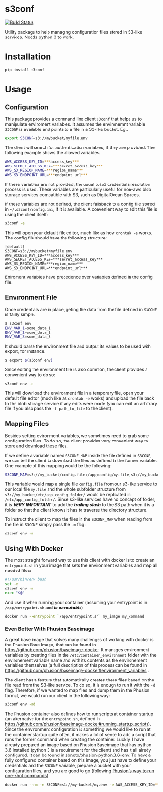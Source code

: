 # s3conf

[![Build Status](https://travis-ci.org/sbneto/s3conf.svg?branch=master)](https://travis-ci.org/sbneto/s3conf)

Utility package to help managing configuration files stored in S3-like services. Needs python 3 to work.

# Installation

```python
pip install s3conf
```

# Usage

## Configuration

This package provides a command line client `s3conf` that helps us to manipulate enviroment variables. It assumes the
environemnt variable `S3CONF` is available and points to a file in a S3-like bucket. Eg.:

```bash
export S3CONF=s3://mybucket/myfile.env
```

The client will search for authentication variables, if they are provided. The following example shows the allowed
variables.

```bash
AWS_ACCESS_KEY_ID=***access_key***
AWS_SECRET_ACCESS_KEY=***secret_access_key***
AWS_S3_REGION_NAME=***region_name***
AWS_S3_ENDPOINT_URL=***endpoint_url***
```

If these variables are not provided, the usual `boto3` credentials resolution process is used. These variables are
particularly useful for non-aws blob storage services compatible with S3, such as DigitalOcean Spaces.

If these variables are not defined, the client fallsback to a config file stored in `~/.s3conf/config.ini`, if it is
available. A convenient way to edit this file is using the client itself:

```bash
s3conf -e
```

This will open your default file editor, much like as how `crontab -e` works. 
The config file should have the following structure:

```
[default]
S3CONF=s3://mybucket/myfile.env
AWS_ACCESS_KEY_ID=***access_key***
AWS_SECRET_ACCESS_KEY=***secret_access_key***
AWS_S3_REGION_NAME=***region_name***
AWS_S3_ENDPOINT_URL=***endpoint_url***
```

Eniroment variables have precedence over variables defined in the config file.

## Environment File

Once credentials are in place, geting the data from the file defined in `S3CONF` is fairly simple. 

```bash
$ s3conf env
ENV_VAR_1=some_data_1
ENV_VAR_2=some_data_2
ENV_VAR_3=some_data_3
```

It should parse the environment file and output its values to be used with export, for instance.

```bash
$ export $(s3conf env)
```

Since editing the environment file is also common, the client provides a convenient way to do so:

```bash
s3conf env -e
```

This will download the environment file in a temporary file, open your default file editor (much like as 
`crontab -e` works) and upload the file back to the blob storage service if any edits were made (you can
edit an arbitrary file if you also pass the `-f path_to_file` to the client).

## Mapping Files

Besides setting evironment variables, we sometimes need to grab some configuration files. To do so, the
client provides very convenient way to store and download these files.

If we define a variable named `S3CONF_MAP` inside the file defined in `S3CONF`, we can tell the client
to download the files as defined in the former variable. One example of this mapping would be the following:

```bash
S3CONF_MAP=s3://my_bucket/config.file:/app/config/my.file;s3://my_bucket/etc/app_config_folder/:/etc/app_config_folder/;
```

This variable would map a single file `config.file` from our s3-like service to our local file `my.file` and
the whole subfolder structure from `s3://my_bucket/etc/app_config_folder/` would be replicated in 
`/etc/app_config_folder/`. Since s3-like services have no concept of folder, it is ***VERY IMPORTANT*** to add
the ***trailing slash*** to the S3 path when it is a folder so that the client knows it has to traverse the
directory structure.

To instruct the client to map the files in the `S3CONF_MAP` when reading from the file in `S3CONF` simply
pass the `-m` flag:

```bash
s3conf env -m
``` 

## Using With Docker

The most straight forward way to use this client with docker is to create an `entrypoint.sh` in your image 
that sets the environment variables and map all needed files:

```bash
#!/usr/bin/env bash
set -e
s3conf env -m
exec "$@"
```

And use it when running your container (assuming your entrypoint is in `/app/entrypoint.sh` and ***is executable***)

```bash 
docker run --entrypoint `/app/entrypoint.sh` my_image my_command 
```

### Even Better With Phusion Baseimage

A great base image that solves many challenges of working with docker is the Phusion Base Image, that can be found in 
<https://github.com/phusion/baseimage-docker>. It manages environment variables by creating files in 
the `/etc/container_environment` folder with the environement variable name and with its contents as the
environement variables themselves (a full description of this process can be found in 
<https://github.com/phusion/baseimage-docker#environment_variables>).

 The client has a feature that automatically creates these files based on the file read from the S3-like service.
 To do so, it is enough to run it with the `-d` flag. Therefore, if we wanted to map files and dump them in the Phusion
 format, we would run our client in the following way:
 
 ```bash
 s3conf env -md
 ```

The Phusion container also defines how to run scripts at container startup (an alternative for the `entrypoint.sh`, 
defined in <https://github.com/phusion/baseimage-docker#running_startup_scripts>). Since the environment configuration
is something we would like to run at the container startup quite often, it makes a lot of sense to add a script that
runs the former command when creating the container. Luckly, I have already prepared an image based on Phusion Baseimage
that has python 3.6 installed (python 3 is a requirement for the client) and has it all alredy configured. It can
be found in [sbneto/phusion-python:3.6-env](https://hub.docker.com/r/sbneto/phusion-python/). To have a fully configured
container based on this image, you just have to define your credentials and the `S3CONF` variable, prepare a bucket with
your configuration files, and you are good to go (following [Phusion's way to run 
one-shot commands](https://github.com/phusion/baseimage-docker#oneshot))

```bash
docker run --rm -e S3CONF=s3://my-bucket/my.env -e AWS_ACCESS_KEY_ID=***access_key*** -e AWS_SECRET_ACCESS_KEY=***secret_access_key*** sbneto/phusion-python:3.6-env /sbin/my_init -- echo "hello world"
```
